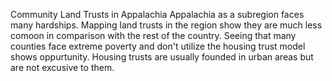 Community Land Trusts in Appalachia
Appalachia as a subregion faces many hardships. Mapping land trusts in the region show they are much less comoon in comparison with the rest of the country. Seeing that many counties face extreme poverty and don't utilize the housing trust model shows oppurtunity. Housing trusts are usually founded in urban areas but are not excusive to them. 
